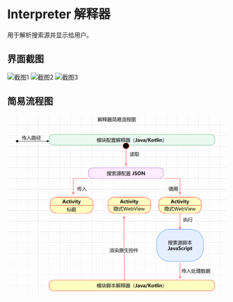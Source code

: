 # Interpreter 解释器
用于解析搜索源并显示给用户。

## 界面截图
![截图1](截图1.png) ![截图2](截图2.png) ![截图3](截图3.png)

## 简易流程图
![流程图](解释器流程图.png)
